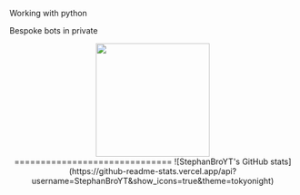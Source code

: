 Working with python

Bespoke bots in private

<div id="header" align="center">
  <img src="https://tenor.com/view/bez-negativchika-gif-2233412157395746516" width="200"/>
<div id="badges">
==============================
![StephanBroYT's GitHub stats](https://github-readme-stats.vercel.app/api?username=StephanBroYT&show_icons=true&theme=tokyonight)
